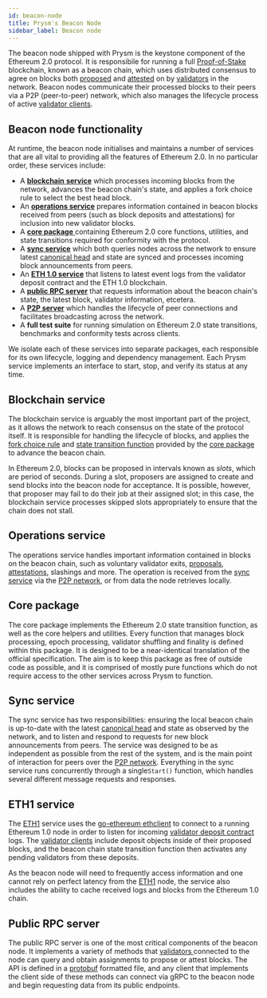 ```yaml
---
id: beacon-node
title: Prysm's Beacon Node
sidebar_label: Beacon node
---
```


The beacon node shipped with Prysm is the keystone component of the Ethereum 2.0 protocol. It is responsibile for running a full [Proof-of-Stake](../glossaries/terminology.md#proof-of-stake-pos) blockchain, known as a beacon chain, which uses distributed consensus to agree on blocks both [proposed](../glossaries/terminology.md#propose) and [attested](../glossaries/terminology.md#attest) on by [validators](../glossaries/terminology.md#validator) in the network. Beacon nodes communicate their processed blocks to their peers via a P2P \(peer-to-peer\) network, which also manages the lifecycle process of active [validator clients](validator-clients.md).

## Beacon node functionality

At runtime, the beacon node initialises and maintains a number of services that are all vital to providing all the features of Ethereum 2.0. In no particular order, these services include:

* A [**blockchain** **service**](the-beacon-chain.md#blockchain-service) which processes incoming blocks from the network, advances the beacon chain's state, and applies a fork choice rule to select the best head block.
* An [**operations service**](the-beacon-chain.md#operations-service) prepares information contained in beacon blocks received from peers \(such as block deposits and attestations\) for inclusion into new validator blocks.
* A [**core package** ](the-beacon-chain.md#core-package)containing Ethereum 2.0 core functions, utilities, and state transitions required for conformity with the protocol.
* A [**sync service**](the-beacon-chain.md#sync-service) which both queries nodes across the network to ensure latest [canonical head](../glossaries/terminology.md#canonical-head-block) and state are synced and processes incoming block announcements from peers.
* An [**ETH 1.0 service**](the-beacon-chain.md#eth1-service) that listens to latest event logs from the validator deposit contract and the ETH 1.0 blockchain.
* A [**public RPC server**](the-beacon-chain.md#public-rpc-server) that requests information about the beacon chain's state, the latest block, validator information, etcetera.
* A [**P2P server**](p2p-networking.md) which handles the lifecycle of peer connections and facilitates broadcasting across the network.
* A **full test suite** for running simulation on Ethereum 2.0 state transitions, benchmarks and conformity tests across clients.

We isolate each of these services into separate packages, each responsible for its own lifecycle, logging and dependency management. Each Prysm service implements an interface to start, stop, and verify its status at any time.

## Blockchain service

The blockchain service is arguably the most important part of the project, as it allows the network to reach consensus on the state of the protocol itself. It is responsible for handling the lifecycle of blocks, and applies the [fork choice rule](../glossaries/terminology.md#fork-choice-rule) and [state transition function](../glossaries/terminology.md#state-transition-function) provided by the [core package](the-beacon-chain.md#core-package) to advance the beacon chain.

In Ethereum 2.0, blocks can be proposed in intervals known as _slots_, which are period of seconds. During a slot, proposers are assigned to create and send blocks into the beacon node for acceptance. It is possible, however, that proposer may fail to do their job at their assigned slot; in this case, the blockchain service processes skipped slots appropriately to ensure that the chain does not stall.

## Operations service

The operations service handles important information contained in blocks on the beacon chain, such as voluntary validator exits, [proposals](../glossaries/terminology.md#propose), [attestations](../glossaries/terminology.md#attest), slashings and more. The operation is received from the [sync service](the-beacon-chain.md#sync-service) via the [P2P network](p2p-networking.md), or from data the node retrieves locally.

## Core package

The core package implements the Ethereum 2.0 state transition function, as well as the core helpers and utilities. Every function that manages block processing, epoch processing, validator shuffling and finality is defined within this package. It is designed to be a near-identical translation of the official specification. The aim is to keep this package as free of outside code as possible, and it is comprised of mostly pure functions which do not require access to the other services across Prysm to function.

## Sync service

The sync service has two responsibilities: ensuring the local beacon chain is up-to-date with the latest [canonical head](../glossaries/terminology.md#canonical-head-block) and state as observed by the network, and to listen and respond to requests for new block announcements from peers. The service was designed to be as independent as possible from the rest of the system, and is the main point of interaction for peers over the [P2P network](p2p-networking.md). Everything in the sync service runs concurrently through a single`Start()` function, which handles several different message requests and responses.

## ETH1 service

The [ETH1](../glossaries/terminology.md#eth1) service uses the [go-ethereum ethclient](https://github.com/ethereum/go-ethereum/tree/master/ethclient) to connect to a running Ethereum 1.0 node in order to listen for incoming [validator deposit contract](validator-deposit-contract.md) logs. The [validator clients](validator-clients.md) include deposit objects inside of their proposed blocks, and the beacon chain state transition function then activates any pending validators from these deposits.

As the beacon node will need to frequently access information and one cannot rely on perfect latency from the [ETH1](../glossaries/terminology.md#eth1) node, the service also includes the ability to cache received logs and blocks from the Ethereum 1.0 chain.

## Public RPC server

The public RPC server is one of the most critical components of the beacon node. It implements a variety of methods that [validators ](../glossaries/terminology.md#validator)connected to the node can query and obtain assignments to propose or attest blocks. The API is defined in a [protobuf](https://developers.google.com/protocol-buffers/) formatted file, and any client that implements the client side of these methods can connect via gRPC to the beacon node and begin requesting data from its public endpoints.
